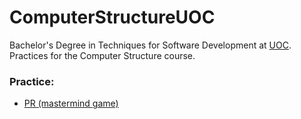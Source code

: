 # ComputerStructureUOC
Bachelor's Degree in Techniques for Software Development at <a href="https://github.com/UOC/">UOC</a>.\
Practices for the Computer Structure course.

### Practice:
- <a href="https://github.com/juanmafe/ComputerStructureUOC/tree/main/PR">PR (mastermind game)</a>

